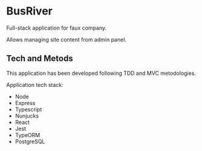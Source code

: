 # BusRiver

Full-stack application for faux company.

Allows managing site content from admin panel.

## Tech and Metods

This application has been developed following TDD and MVC metodologies.

Application tech stack:
-   Node
-   Express
-   Typescript
-   Nunjucks
-   React
-   Jest
-   TypeORM
-   PostgreSQL